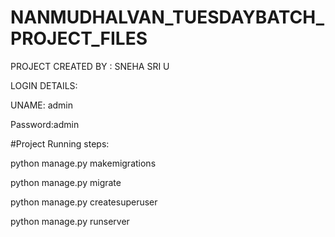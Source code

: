 # NANMUDHALVAN_TUESDAYBATCH_PROJECT_FILES

PROJECT CREATED BY : SNEHA SRI U



LOGIN DETAILS:


UNAME: admin


Password:admin




#Project Running steps:

python manage.py makemigrations

python manage.py migrate

python manage.py createsuperuser

python manage.py runserver
